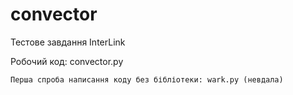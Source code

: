 # convector
Тестове завдання InterLink

Робочий код: convector.py

	Перша спроба написання коду без бібліотеки: wark.py (невдала)
